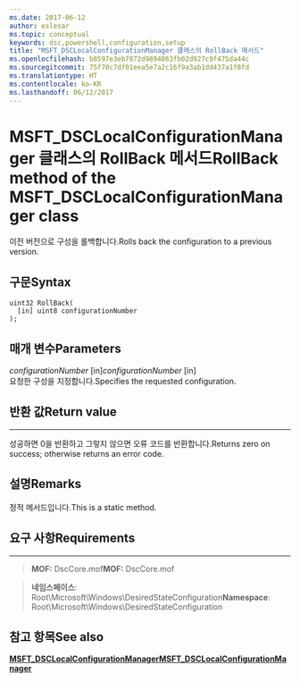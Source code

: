 ```yaml
---
ms.date: 2017-06-12
author: eslesar
ms.topic: conceptual
keywords: dsc,powershell,configuration,setup
title: "MSFT_DSCLocalConfigurationManager 클래스의 RollBack 메서드"
ms.openlocfilehash: b8597e3eb7872d9894863fb02d927c9f475da44c
ms.sourcegitcommit: 75f70c7df01eea5e7a2c16f9a3ab1dd437a1f8fd
ms.translationtype: HT
ms.contentlocale: ko-KR
ms.lasthandoff: 06/12/2017
---
```

# <a name="rollback-method-of-the-msftdsclocalconfigurationmanager-class"></a><span data-ttu-id="44cd2-103">MSFT_DSCLocalConfigurationManager 클래스의 RollBack 메서드</span><span class="sxs-lookup"><span data-stu-id="44cd2-103">RollBack method of the MSFT_DSCLocalConfigurationManager class</span></span>

<span data-ttu-id="44cd2-104">이전 버전으로 구성을 롤백합니다.</span><span class="sxs-lookup"><span data-stu-id="44cd2-104">Rolls back the configuration to a previous version.</span></span>

<a name="syntax"></a><span data-ttu-id="44cd2-105">구문</span><span class="sxs-lookup"><span data-stu-id="44cd2-105">Syntax</span></span>
------

```mof
uint32 RollBack(
  [in] uint8 configurationNumber
);
```

<a name="parameters"></a><span data-ttu-id="44cd2-106">매개 변수</span><span class="sxs-lookup"><span data-stu-id="44cd2-106">Parameters</span></span>
----------

<span data-ttu-id="44cd2-107">*configurationNumber* \[in\]</span><span class="sxs-lookup"><span data-stu-id="44cd2-107">*configurationNumber* \[in\]</span></span>  
<span data-ttu-id="44cd2-108">요청한 구성을 지정합니다.</span><span class="sxs-lookup"><span data-stu-id="44cd2-108">Specifies the requested configuration.</span></span> 

## <a name="return-value"></a><span data-ttu-id="44cd2-109">반환 값</span><span class="sxs-lookup"><span data-stu-id="44cd2-109">Return value</span></span>
------------

<span data-ttu-id="44cd2-110">성공하면 0을 반환하고 그렇지 않으면 오류 코드를 반환합니다.</span><span class="sxs-lookup"><span data-stu-id="44cd2-110">Returns zero on success; otherwise returns an error code.</span></span>

## <a name="remarks"></a><span data-ttu-id="44cd2-111">설명</span><span class="sxs-lookup"><span data-stu-id="44cd2-111">Remarks</span></span>

<span data-ttu-id="44cd2-112">정적 메서드입니다.</span><span class="sxs-lookup"><span data-stu-id="44cd2-112">This is a static method.</span></span>

## <a name="requirements"></a><span data-ttu-id="44cd2-113">요구 사항</span><span class="sxs-lookup"><span data-stu-id="44cd2-113">Requirements</span></span>
------------
><span data-ttu-id="44cd2-114">**MOF:** DscCore.mof</span><span class="sxs-lookup"><span data-stu-id="44cd2-114">**MOF:** DscCore.mof</span></span>

><span data-ttu-id="44cd2-115">**네임스페이스**: Root\Microsoft\Windows\DesiredStateConfiguration</span><span class="sxs-lookup"><span data-stu-id="44cd2-115">**Namespace**: Root\Microsoft\Windows\DesiredStateConfiguration</span></span>


## <a name="see-also"></a><span data-ttu-id="44cd2-116">참고 항목</span><span class="sxs-lookup"><span data-stu-id="44cd2-116">See also</span></span>


[<span data-ttu-id="44cd2-117">**MSFT_DSCLocalConfigurationManager**</span><span class="sxs-lookup"><span data-stu-id="44cd2-117">**MSFT_DSCLocalConfigurationManager**</span></span>](msft-dsclocalconfigurationmanager.md)


 

 



